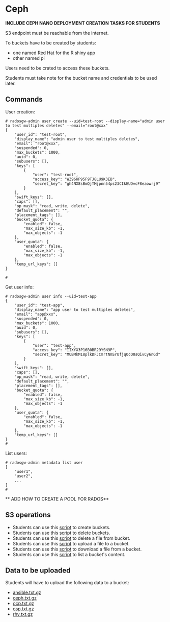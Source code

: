 # Ceph

**INCLUDE CEPH NANO DEPLOYMENT CREATION TASKS FOR STUDENTS**

S3 endpoint must be reachable from the internet.

To buckets have to be created by students:

* one named Red Hat for the R shiny app 
* other named pi

Users need to be crated to access these buckets.

Students must take note for the bucket name and credentials to be used later.

## Commands

User creation:

```
# radosgw-admin user create --uid=test-root --display-name="admin user to test multiples deletes" --email="root@xxx"
{
    "user_id": "test-root",
    "display_name": "admin user to test multiples deletes",
    "email": "root@xxx",
    "suspended": 0,
    "max_buckets": 1000,
    "auid": 0,
    "subusers": [],
    "keys": [
        {
            "user": "test-root",
            "access_key": "WZ96KP95F9TJ8LU9K3EB",
            "secret_key": "gh4NX8sBmQjTMjpnn54ps23CIkEUDvcF8eaowrj9"
        }
    ],
    "swift_keys": [],
    "caps": [],
    "op_mask": "read, write, delete",
    "default_placement": "",
    "placement_tags": [],
    "bucket_quota": {
        "enabled": false,
        "max_size_kb": -1,
        "max_objects": -1
    },
    "user_quota": {
        "enabled": false,
        "max_size_kb": -1,
        "max_objects": -1
    },
    "temp_url_keys": []
}

# 
```

Get user info:

```
# radosgw-admin user info --uid=test-app
{
    "user_id": "test-app",
    "display_name": "app user to test multiples deletes",
    "email": "app@xxx",
    "suspended": 0,
    "max_buckets": 1000,
    "auid": 0,
    "subusers": [],
    "keys": [
        {
            "user": "test-app",
            "access_key": "IIXYX3P16B0BR29YSN9P",
            "secret_key": "MUBMkM18plkDFJCmrtNmSrUfjqOcO0sQivCy6nGd"
        }
    ],
    "swift_keys": [],
    "caps": [],
    "op_mask": "read, write, delete",
    "default_placement": "",
    "placement_tags": [],
    "bucket_quota": {
        "enabled": false,
        "max_size_kb": -1,
        "max_objects": -1
    },
    "user_quota": {
        "enabled": false,
        "max_size_kb": -1,
        "max_objects": -1
    },
    "temp_url_keys": []
}
#
```

List users:

```
# radosgw-admin metadata list user
[
    "user1",
    "user2",
    ...
]
# 
```

** ADD HOW TO CREATE A POOL FOR RADOS**

## S3 operations

* Students can use this [script](scripts/s3createbucket.py) to create buckets.
* Students can use this [script](scripts/s3deletebucket.py) to delete buckets.
* Students can use this [script](scripts/s3deletefile.py) to delete a file from bucket.
* Students can use this [script](scripts/s3uploadfiles.py) to upload a file to a bucket.
* Students can use this [script](scripts/s3downloadfile.py) to download a file from a bucket.
* Students can use this [script](scripts/s3listbucket.py) to list a bucket's content.

## Data to be uploaded

Students will have to upload the following data to a bucket:

* [ansible.txt.gz](data/ansible.txt.gz)
* [ceph.txt.gz](data/ceph.txt.gz)
* [ocp.txt.gz](data/ocp.txt.gz)
* [osp.txt.gz](data/osp.txt.gz)
* [rhv.txt.gz](data/rhv.txt.gz)

